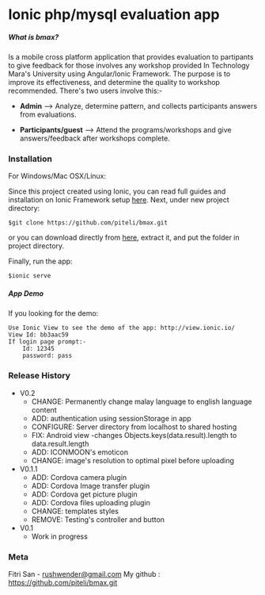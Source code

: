 # Ionic php/mysql evaluation app

##### What is bmax?

Is a mobile cross platform application that provides evaluation to partipants to give feedback for those involves any workshop provided In Technology Mara's University using Angular/Ionic Framework. The purpose is to improve its effectiveness, and determine the quality to workshop recommended. There's two users involve this:-

* **Admin** --> Analyze, determine pattern, and collects participants answers from evaluations.
	
* **Participants/guest** --> Attend the programs/workshops and give answers/feedback after workshops complete.


### Installation
For Windows/Mac OSX/Linux:

Since this project created using Ionic, you can read full guides and installation on Ionic Framework setup [here](http://ionicframework.com/docs/guide/installation.html).
Next, under new project directory:

    $git clone https://github.com/piteli/bmax.git
or
you can download directly from [here](https://github.com/piteli/bmax.git), extract it, and put the folder in project directory.

Finally, run the app:

    $ionic serve


##### App Demo
If you looking for the demo:

    Use Ionic View to see the demo of the app: http://view.ionic.io/ 
    View Id: bb3aac59
    If login page prompt:-
        Id: 12345
        password: pass

### Release History
* V0.2
    * CHANGE: Permanently change malay language to english language content
    * ADD: authentication using sessionStorage in app
    * CONFIGURE: Server directory from localhost to shared hosting
    * FIX: Android view -changes Objects.keys(data.result).length to data.result.length
    * ADD: ICONMOON's emoticon
    * CHANGE: image's resolution to optimal pixel before uploading
* V0.1.1
    * ADD: Cordova camera plugin
    * ADD: Cordova Image transfer plugin
    * ADD: Cordova get picture plugin
    * ADD: Cordova files uploading plugin
    * CHANGE: templates styles
    * REMOVE: Testing's controller and button
* V0.1
    * Work in progress

### Meta
Fitri San - rushwender@gmail.com
My github : https://github.com/piteli/bmax.git